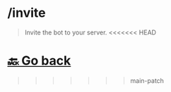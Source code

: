 # /invite
> Invite the bot to your server.
<<<<<<< HEAD

 [🔙 Go back](../)
=======
>>>>>>> main-patch
